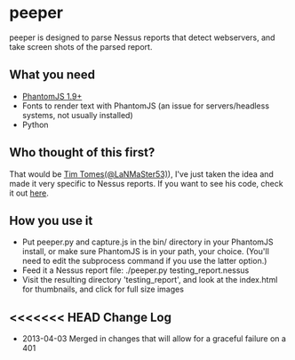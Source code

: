 peeper
======

peeper is designed to parse Nessus reports that detect webservers,
and take screen shots of the parsed report.

What you need
-------------

* [PhantomJS 1.9+][3]
* Fonts to render text with PhantomJS (an issue for servers/headless systems, not usually installed)
* Python


Who thought of this first?
--------------------------
That would be [Tim Tomes(@LaNMaSter53)][1]), I've just taken the idea
and made it very specific to Nessus reports. If you want to see his 
code, check it out [here][2].

  [1]: https://twitter.com/LaNMaSteR53       "Tim Tomes(@LaNMaSter53)"
  [2]: https://bitbucket.org/LaNMaSteR53/peepingtom "here" 
  [3]: http://phantomjs.org/ "PhantomJS"

How you use it
--------------
* Put peeper.py and capture.js in the bin/ directory in your PhantomJS
install, or make sure PhantomJS is in your path, your choice. (You'll
need to edit the subprocess command if you use the latter option.)
* Feed it a Nessus report file: ./peeper.py testing_report.nessus
* Visit the resulting directory 'testing_report', and look at the 
index.html for thumbnails, and click for full size images

<<<<<<< HEAD
Change Log
----------
* 2013-04-03 Merged in changes that will allow for a graceful failure on a 401 
